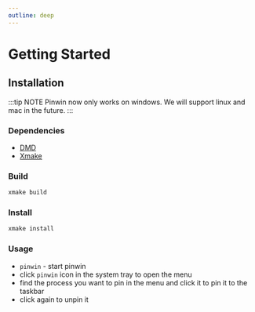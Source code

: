 ```yaml
---
outline: deep
---
```


# Getting Started

## Installation

:::tip NOTE
Pinwin now only works on windows. We will support linux and mac in the future.
:::

### Dependencies

- [DMD](https://dlang.org/download.html)
- [Xmake](https://xmake.io/)

### Build
```bash
xmake build
```

### Install
```bash
xmake install
```

### Usage
- `pinwin` - start pinwin
- click `pinwin` icon in the system tray to open the menu
- find the process you want to pin in the menu and click it to pin it to the taskbar
- click again to unpin it